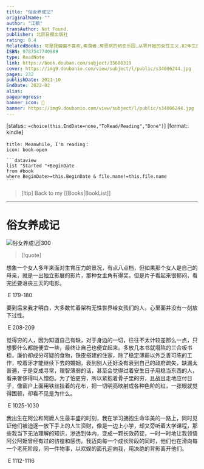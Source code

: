 ```yaml
---
title: "俗女养成记"
originalName: ""
author: "江鹅"
transAuthor: Not Found.
publisher: 北京日报出版社
rating: 8.4
RelatedBooks: 可是我偏偏不喜欢,素食者,房思琪的初恋乐园,从零开始的女性主义,82年生的金智英,巴黎评论·女性作家访谈,破晓时分,我身体里的人造星星,日日杂记,闭经记
ISBN: 9787547740989
type: ReadNote
link: https://book.douban.com/subject/35608319
cover: https://img9.doubanio.com/view/subject/l/public/s34006244.jpg
pages: 232
publishDate: 2021-10
EndDate: 2022-02
alias:
pageprogress:
banner_icon: 📖
banner: https://img9.doubanio.com/view/subject/l/public/s34006244.jpg
---
```

[status:: `=choice(this.EndDate=none,"ToRead/Reading","Done")`]
[format:: kindle]

````ad-blank
title: Meanwhile, I'm reading：
icon: book-open

```dataview
list "Started "+BeginDate
from #book 
where BeginDate>=this.BeginDate & file.name!=this.file.name
```
````
>[!tip] Back to my [[Books|BookList]]

---
# 俗女养成记

![俗女养成记|300](https://img9.doubanio.com/view/subject/l/public/s34006244.jpg)

>[!quote]


想象一个女人多年来面对生育压力的景况，有点八点档，但如果那个女人是自己的母亲，就是一出独立影展的影片，那种女主角有得奖，但是片子看起来很郁闷，看完还要沮丧三天的电影。

 E 179-180   

  

要到后来我才明白，大多数忙着架构无性世界给女孩们的人，心里面并没有一刻放下过性。

 E 208-209   

  

觉得穷的人，因为知道自己有缺，对于身边的一切，往往不太计较差那么一点，只想要什么都能便宜一些，最终让自己也便宜起来。多放几本书就塌陷的三合板书柜，廉价却成分可疑的食物，铁皮搭建的住家，除了稳定薄薪以外乏善可陈的工作，咬着牙才能继续下去的婚姻，衰到别人还好没有衰到自己的政府疏失，缺漏太普遍，于是变成寻常，理智薄弱的话，甚至会觉得过着安生日子用稳当东西的人，看来奢侈得叫人憎怨。为了怕更穷，所以紧抱着骨子里的穷，且战且走地应付日子，像窗户上面用铁丝挂着的花布，把一切明亮映射成各种色阶的红，一张眼就觉得困顿，却看不见是为什么。

 E 1025-1030   

  

我出生在阿公和阿嬷人生最丰盛的时刻，我在学习拥抱生命华美的一路上，同时见证他们被迫逐一放下手上的人生资财，像是一边上小学，却又旁听着大学课程，那些我当下无法理解的知识，渗透到体内，变成一颗长效药锭，一时一时地让我领悟阿公阿嬷曾经有过的彷徨和感伤。我迈向每一个成长阶段的同时，他们也在滑向每一个老死阶段，同一件物事，以欢娱的面孔迎向我，用决绝的背影离开他们。

 E 1112-1116
